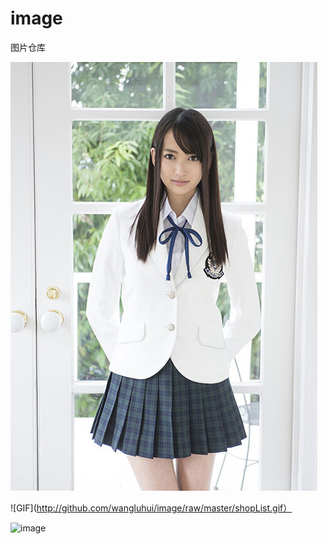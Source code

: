 # image
图片仓库

 ![image](https://github.com/wangluhui/image/raw/master/3e93w93zv.jpg)
     
![GIF](http://github.com/wangluhui/image/raw/master/shopList.gif）

 ![image](https://github.com/ButBueatiful/dotvim/raw/master/screenshots/vim-screenshot.jpg)